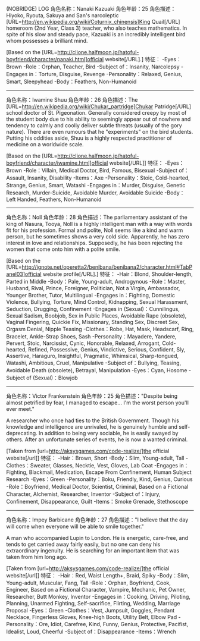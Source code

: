  (NOBRIDGE) LOG  角色名称：Nanaki Kazuaki
角色年龄：25
角色描述：Hiyoko, Ryouta, Sakuya and San's narcoleptic [URL=http://en.wikipedia.org/wiki/Coturnix_chinensis]King Quail[/URL] homeroom (2nd Year, Class 3) teacher, who also teaches mathematics. In spite of his slow and steady pace, Kazuaki is an incredibly intelligent bird whom possesses a brilliant mind.

[Based on the [URL=http://clione.halfmoon.jp/hatoful-boyfriend/character/nanaki.html]official website[/URL].]
特征：
  -Eyes：Brown
  -Role：Orphan, Teacher, Bird
  -Subject of：Insanity, Narcolepsy
  -Engages in：Torture, Disguise, Revenge
  -Personality：Relaxed, Genius, Smart, Sleepyhead
  -Body：Feathers, Non-Humanoid


---

角色名称：Iwamine Shuu
角色年龄：26
角色描述：The [URL=http://en.wikipedia.org/wiki/Chukar_partridge]Chukar Patridge[/URL] school doctor of St. Pigeonation. Generally considered creepy by most of the student body due to his ability to seemingly appear out of nowhere and tendency to calmly and coolly deliver subtle threats (usually of the gory nature). There are even rumours that he "experiments" on the bird students. Putting his oddities aside, Shuu is a highly respected practitioner of medicine on a worldwide scale.

[Based on the [URL=http://clione.halfmoon.jp/hatoful-boyfriend/character/iwamine.html]official website[/URL]]
特征：
  -Eyes：Brown
  -Role：Villain, Medical Doctor, Bird, Famous, Bisexual
  -Subject of：Assault, Insanity, Disability
  -Items：Axe
  -Personality：Stoic, Cold-hearted, Strange, Genius, Smart, Watashi
  -Engages in：Murder, Disguise, Genetic Research, Murder-Suicide, Avoidable Murder, Avoidable Suicide
  -Body：Left Handed, Feathers, Non-Humanoid


---

角色名称：Noll
角色年龄：28
角色描述：The parliamentary assistant of the king of Nasura, Tooya, Noll is a highly intelligent man with a way with words fit for his profession. Formal and 
polite, Noll seems like a kind and warm person, but he sometimes shows a very cold side. Apparently, he has zero interest in love and relationships. Supposedly, he has been rejecting the women that come onto him with a polite smile.

[Based on the [URL=http://ignote.net/operetta2/benibana/benibana2/character.html#TabPanel03]official website profile[/URL].]
特征：
  -Hair：Blond, Shoulder-length, Parted in Middle
  -Body：Pale, Young-adult, Androgynous
  -Role：Master, Husband, Rival, Prince, Foreigner, Politician, Not a Virgin, Ambassador, Younger Brother, Tutor, Multilingual
  -Engages in：Fighting, Domestic Violence, Bullying, Torture, Mind Control, Kidnapping, Sexual Harassment, Seduction, Drugging, Confinement
  -Engages in (Sexual)：Cunnilingus, Sexual Sadism, Boobjob, Sex in Public Places, Avoidable Rape (obsolete), Vaginal Fingering, Quickie Fix, Missionary, Standing Sex, Discreet Sex, Orgasm Denial, Nipple Teasing
  -Clothes：Robe, Hat, Mask, Headscarf, Ring, Bracelet, Ankle-Strap Shoes, Sash
  -Personality：Mayadere, Yandere, Pervert, Stoic, Narcissist, Cynic, Honorable, Relaxed, Arrogant, Cold-hearted, Refined, Possessive, Genius, Vindictive, Serious, Confident, Sly, Assertive, Haraguro, Insightful, Pragmatic, Whimsical, Sharp-tongued, Watashi, Ambitious, Cruel, Manipulative
  -Subject of：Bullying, Teasing, Avoidable Death (obsolete), Betrayal, Manipulation
  -Eyes：Cyan, Hosome
  -Subject of (Sexual)：Blowjob


---

角色名称：Victor Frankenstein
角色年龄：25
角色描述："Despite being almost petrified by fear, I managed to escape... I'm the worst person you'll ever meet."

A researcher who once had ties to the British Government. Though his knowledge and intelligence are unrivaled, he is genuinely humble and self-deprecating. In addition to being very sociable, he is easily swayed by others. After an unfortunate series of events, he is now a wanted criminal.

[Taken from [url=http://aksysgames.com/code-realize/]the official website[/url]]
特征：
  -Hair：Brown, Short
  -Body：Slim, Young-adult, Tall
  -Clothes：Sweater, Glasses, Necktie, Vest, Gloves, Lab Coat
  -Engages in：Fighting, Blackmail, Medication, Escape From Confinement, Human Subject Research
  -Eyes：Green
  -Personality：Boku, Friendly, Kind, Genius, Curious
  -Role：Boyfriend, Medical Doctor, Scientist, Criminal, Based on a Fictional Character, Alchemist, Researcher, Inventor
  -Subject of：Injury, Confinement, Disappearance, Guilt
  -Items：Smoke Grenade, Stethoscope


---

角色名称：Impey Barbicane
角色年龄：27
角色描述："I believe that the day will come when everyone will be able to smile together."

A man who accompanied Lupin to London. He is energetic, care-free, and tends to get carried away fairly easily, but no one can deny his extraordinary ingenuity. He is searching for an important item that was taken from him long ago.

[Taken from [url=http://aksysgames.com/code-realize/]the official website[/url]]
特征：
  -Hair：Red, Waist Length+, Braid, Spiky
  -Body：Slim, Young-adult, Muscular, Fang, Tall
  -Role：Orphan, Boyfriend, Cook, Engineer, Based on a Fictional Character, Vampire, Mechanic, Pet Owner, Researcher, Butt Monkey, Inventor
  -Engages in：Cooking, Driving, Piloting, Planning, Unarmed Fighting, Self-sacrifice, Flirting, Wedding, Marriage Proposal
  -Eyes：Green
  -Clothes：Vest, Jumpsuit, Goggles, Pendant Necklace, Fingerless Gloves, Knee-high Boots, Utility Belt, Elbow Pad
  -Personality：Ore, Idiot, Carefree, Kind, Funny, Genius, Protective, Pacifist, Idealist, Loud, Cheerful
  -Subject of：Disappearance
  -Items：Wrench